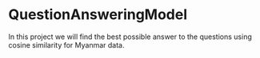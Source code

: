 # QuestionAnsweringModel

In this project we will find the best possible answer to the questions using cosine similarity for Myanmar data.
